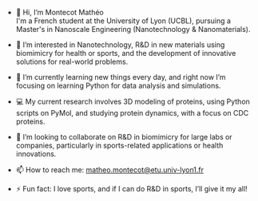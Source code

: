 - 👋 Hi, I’m Montecot Mathéo  
  I'm a French student at the University of Lyon (UCBL), pursuing a Master's in Nanoscale Engineering (Nanotechnology & Nanomaterials).

- 👀 I’m interested in Nanotechnology, R&D in new materials using biomimicry for health or sports, and the development of innovative solutions for real-world problems.

- 🌱 I’m currently learning new things every day, and right now I’m focusing on learning Python for data analysis and simulations.

- 💻 My current research involves 3D modeling of proteins, using Python scripts on PyMol, and studying protein dynamics, with a focus on CDC proteins.

- 💞️ I’m looking to collaborate on R&D in biomimicry for large labs or companies, particularly in sports-related applications or health innovations.

- 📫 How to reach me: matheo.montecot@etu.univ-lyon1.fr

- ⚡ Fun fact: I love sports, and if I can do R&D in sports, I’ll give it my all!



